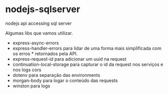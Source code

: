 # nodejs-sqlserver
nodejs api accessing sql server

Algumas libs que vamos utilizar.

* express-async-errors
* express-handler-errors para lidar de uma forma mais simplificada com os erros * retornados pela API.
* express-request-id para adicionar um uuid na request
* continuation-local-storage para capturar o id da request nos serviços e nos logs
cors
* dotenv para separação das environments
* morgan-body para logar o conteúdo das requests
* winston para logs
